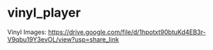 # vinyl_player

Vinyl Images: https://drive.google.com/file/d/1hpotxt90btuKd4EB3r-V9qbu19Y3evOL/view?usp=share_link
